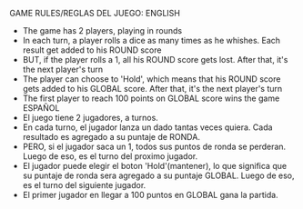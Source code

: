 GAME RULES/REGLAS DEL JUEGO:
  ENGLISH
- The game has 2 players, playing in rounds
- In each turn, a player rolls a dice as many times as he whishes. Each result get added to his ROUND score
- BUT, if the player rolls a 1, all his ROUND score gets lost. After that, it's the next player's turn
- The player can choose to 'Hold', which means that his ROUND score gets added to his GLOBAL score. After that, it's the next player's turn
- The first player to reach 100 points on GLOBAL score wins the game
  ESPAÑOL
- El juego tiene 2 jugadores, a turnos.
- En cada turno, el jugador lanza un dado tantas veces quiera. Cada resultado es agregado a su puntaje de RONDA.
- PERO, si el jugador saca un 1, todos sus puntos de ronda se perderan. Luego de eso, es el turno del proximo jugador.
- El jugador puede elegir el boton 'Hold'(mantener), lo que significa que su puntaje de ronda sera agregado a su puntaje GLOBAL. Luego de eso, es el turno del siguiente jugador.
- El primer jugador en llegar a 100 puntos en GLOBAL gana la partida.
